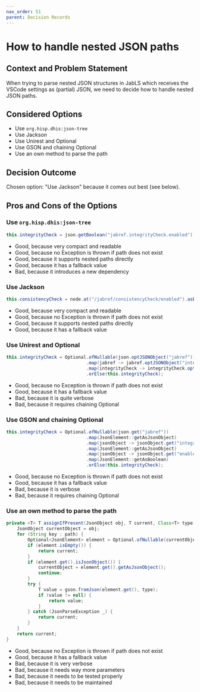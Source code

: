 ```yaml
---
nav_order: 51
parent: Decision Records
---
```

<!-- markdownlint-disable-next-line MD025 -->
# How to handle nested JSON paths

## Context and Problem Statement

When trying to parse nested JSON structures in JabLS which receives the VSCode settings as (partial) JSON, we need to decide how to handle nested JSON paths.

## Considered Options

* Use `org.hisp.dhis:json-tree`
* Use Jackson
* Use Unirest and Optional
* Use GSON and chaining Optional
* Use an own method to parse the path

## Decision Outcome

Chosen option: "Use Jackson" because it comes out best (see below).

## Pros and Cons of the Options

### Use `org.hisp.dhis:json-tree`

```java
this.integrityCheck = json.getBoolean("jabref.integrityCheck.enabled").booleanValue(this.integrityCheck);
```

* Good, because very compact and readable
* Good, because no Exception is thrown if path does not exist
* Good, because it supports nested paths directly
* Good, because it has a fallback value
* Bad, because it introduces a new dependency

### Use Jackson

```java
this.consistencyCheck = node.at("/jabref/consistencyCheck/enabled").asBoolean(this.consistencyCheck);
```

* Good, because very compact and readable
* Good, because no Exception is thrown if path does not exist
* Good, because it supports nested paths directly
* Good, because it has a fallback value

### Use Unirest and Optional

```java
this.integrityCheck = Optional.ofNullable(json.optJSONObject("jabref"))
                              .map(jabref -> jabref.optJSONObject("integrityCheck"))
                              .map(integrityCheck -> integrityCheck.optBoolean("enabled", this.integrityCheck))
                              .orElse(this.integrityCheck);
```

* Good, because no Exception is thrown if path does not exist
* Good, because it has a fallback value
* Bad, because it is quite verbose
* Bad, because it requires chaining Optional

### Use GSON and chaining Optional

```java
this.integrityCheck = Optional.ofNullable(json.get("jabref"))
                              .map(JsonElement::getAsJsonObject)
                              .map(jsonObject -> jsonObject.get("integrityCheck"))
                              .map(JsonElement::getAsJsonObject)
                              .map(jsonObject -> jsonObject.get("enabled"))
                              .map(JsonElement::getAsBoolean)
                              .orElse(this.integrityCheck);
```

* Good, because no Exception is thrown if path does not exist
* Good, because it has a fallback value
* Bad, because it is verbose
* Bad, because it requires chaining Optional

### Use an own method to parse the path

```java
private <T> T assignIfPresent(JsonObject obj, T current, Class<T> type, String... path) {
    JsonObject currentObject = obj;
    for (String key : path) {
        Optional<JsonElement> element = Optional.ofNullable(currentObject.get(key));
        if (element.isEmpty()) {
            return current;
        }
        if (element.get().isJsonObject()) {
            currentObject = element.get().getAsJsonObject();
            continue;
        }
        try {
            T value = gson.fromJson(element.get(), type);
            if (value != null) {
                return value;
            }
        } catch (JsonParseException _) {
            return current;
        }
    }
    return current;
}
```

* Good, because no Exception is thrown if path does not exist
* Good, because it has a fallback value
* Bad, because it is very verbose
* Bad, because it needs way more parameters
* Bad, because it needs to be tested properly
* Bad, because it needs to be maintained
